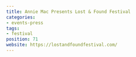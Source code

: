 ```yaml
---
title: Annie Mac Presents Lost & Found Festival
categories:
- events-press
tags:
- festival
position: 71
website: https://lostandfoundfestival.com/
---
```


